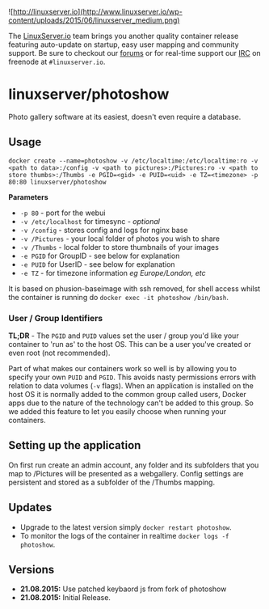 ![http://linuxserver.io](http://www.linuxserver.io/wp-content/uploads/2015/06/linuxserver_medium.png)

The [LinuxServer.io](http://linuxserver.io) team brings you another quality container release featuring auto-update on startup, easy user mapping and community support. Be sure to checkout our [forums](http://forum.linuxserver.io) or for real-time support our [IRC](http://www.linuxserver.io/index.php/irc/) on freenode at `#linuxserver.io`.

# linuxserver/photoshow

Photo gallery software at its easiest, doesn't even require a database. 

## Usage

```
docker create --name=photoshow -v /etc/localtime:/etc/localtime:ro -v <path to data>:/config -v <path to pictures>:/Pictures:ro -v <path to store thumbs>:/Thumbs -e PGID=<gid> -e PUID=<uid> -e TZ=<timezone> -p 80:80 linuxserver/photoshow
```

**Parameters**

* `-p 80` - port for the webui
* `-v /etc/localhost` for timesync - *optional*
* `-v /config` - stores config and logs for nginx base
* `-v /Pictures` - your local folder of photos you wish to share
* `-v /Thumbs` - local folder to store thumbnails of your images
* `-e PGID` for GroupID - see below for explanation
* `-e PUID` for UserID - see below for explanation
* `-e TZ` - for timezone information *eg Europe/London, etc*

It is based on phusion-baseimage with ssh removed, for shell access whilst the container is running do `docker exec -it photoshow /bin/bash`.

### User / Group Identifiers

**TL;DR** - The `PGID` and `PUID` values set the user / group you'd like your container to 'run as' to the host OS. This can be a user you've created or even root (not recommended).

Part of what makes our containers work so well is by allowing you to specify your own `PUID` and `PGID`. This avoids nasty permissions errors with relation to data volumes (`-v` flags). When an application is installed on the host OS it is normally added to the common group called users, Docker apps due to the nature of the technology can't be added to this group. So we added this feature to let you easily choose when running your containers.

## Setting up the application 

On first run create an admin account, any folder and its subfolders that you map to /Pictures will be presented as a webgallery. Config settings are persistent and stored as a subfolder of the /Thumbs mapping. 


## Updates

* Upgrade to the latest version simply `docker restart photoshow`.
* To monitor the logs of the container in realtime `docker logs -f photoshow`.



## Versions
+ **21.08.2015:** Use patched keybaord js from fork of photoshow
+ **21.08.2015:** Initial Release. 
